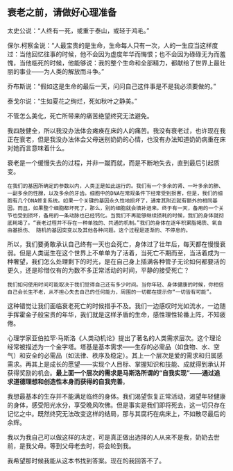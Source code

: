 ## 衰老之前，请做好心理准备

太史公说：“人终有一死，或重于泰山，或轻于鸿毛。”

保尔.柯察金说：“人最宝贵的是生命，生命每人只有一次，人的一生应当这样度过：当他回忆往事的时候，他不会因为虚度年华而悔恨；也不会因为碌碌无为而羞愧，当他临死的时候，他能够说：我的整个生命和全部精力，都献给了世界上最壮丽的事业——为人类的解放而斗争。”

乔布斯说：“假如这是生命的最后一天，问问自己这件事是不是我必须要做的。”

泰戈尔说：“生如夏花之绚烂，死如秋叶之静美。”

不管怎么美化，死亡所带来的痛苦绝望终究无法避免。

我四肢健全，所以我没办法体会瘫痪在床的人的痛苦。我没有衰老过，也许现在我正在衰老，但是我没办法体会父母送别奶奶的心情，也没有办法知道奶奶病重在床对她而言意味着什么。

衰老是一个缓慢失去的过程，并非一蹴而就，而是不断地失去，直到最后引起质变。
```
在我们的基因所确定的参数以内，人类正是如此运行的。我们有一个多余的肾、一叶多余的肺、一副多余的性腺，以及多余的牙齿。细胞中的DNA在常规条件下经常受到损害，但是，我们的细胞有几个DNA修复系统。如果一个关键的基因永久性地损坏了，通常其附近就有额外的相同基因。而且，如果整个细胞都坏死了，那么，别的细胞就会填补进来。终于有一天，备用的一个关节也受到损坏，备用的一条动脉也已经钙化。当我们不再能够继续损耗的时候，我们的身体就彻底耗竭了。“衰老过程并不存在一种单独的、共通的机制。”我们的身体在逐年积累脂褐质、氧自由基损伤、 随机的基因突变以及其他各种问题。这个过程是逐渐的、不停息的。
```

所以，我们要勇敢承认自己终有一天也会死亡，身体过了壮年后，每天都在慢慢衰弱。但是人类诞生在这个世界上不单单为了活着，当死亡不期而至，当活着成为一种奢望，我们怎么处理剩下的时光，是在自己身上插满各种管子无论如何都要活的更久，还是珍惜仅有的为数不多正常活动的时间，平静的接受死亡？

```
我们如何使用时间可能取决于我们觉得自己还有多少时间。当你年轻、身体健康的时候，你相信自己会长生不老，从不担心失去自己的任何能力，周围的一切都在提示你“一切皆有可能”。
```
这种错觉让我们面临衰老死亡的时候措手不及。我们一边感叹时光如流水，一边随手挥霍金子般宝贵的年华，我们就是这样矛盾的生命，感性理性轮番上阵，不知疲倦。

心理学家亚伯拉罕·马斯洛《人类动机论》提出了著名的人类需求层次。这个理论经常被描述为一个金字塔。塔基是基本需求——生存的必需品（如食物、水、空气）和安全的必需品（如法律、秩序及稳定）。其上一个层次是爱的需求和归属感需求。再其上是成长的愿望——实现个人目标、掌握知识和技能、成就得到承认并获得奖励的机会。**最上面一个层次的需求是马斯洛所谓的“自我实现”——通过追求道德理想和创造性本身而获得的自我完善**。

我想最基本的生存并不能满足临终的身体。我们渴望恢复正常活动，渴望年轻健康的身体，感受阳光水分，享受晚风吹佛。但是事实是我们即将死去，这一切只存在记忆之中。既然终究无法改变这样的结局，那与其腐朽在病床上，不如散尽最后的余辉。

我以为我自己可以做这样的决定，可是真正做出选择的人从来不是我，奶奶去世前，是我父母。等到父母老去时，将会轮到我。

我希望那时候我能从这本书找到答案。现在的我回答不了。